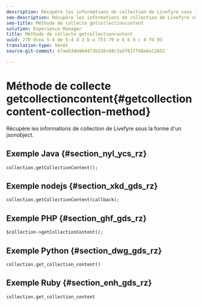 ```yaml
---
description: Récupère les informations de collection de Livefyre sous la forme d'un jsonobject.
seo-description: Récupère les informations de collection de Livefyre sous la forme d'un jsonobject.
seo-title: Méthode de collecte getcollectioncontent
solution: Experience Manager
title: Méthode de collecte getcollectioncontent
uuid: 270 dcea 5-4 de 5-4 d 3 b-a 751-79 e 6 b 9 c 4 fd 93
translation-type: tm+mt
source-git-commit: 67aeb3de964473b326c88c3a3f81ff48a6a12652

---
```



# Méthode de collecte getcollectioncontent{#getcollectioncontent-collection-method}

Récupère les informations de collection de Livefyre sous la forme d&#39;un jsonobject.

## Exemple Java {#section_nyl_ycs_rz}

```
collection.getCollectionContent(); 
```

## Exemple nodejs {#section_xkd_gds_rz}

```
collection.getCollectionContent(callback); 
```

## Exemple PHP {#section_ghf_gds_rz}

```
$collection->getCollectionContent(); 
```

## Exemple Python {#section_dwg_gds_rz}

```
collection.get_collection_content() 
```

## Exemple Ruby {#section_enh_gds_rz}

```
collection.get_collection_content 
```

